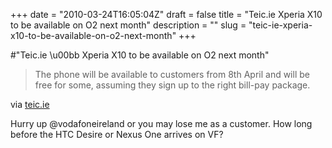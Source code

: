 +++
date = "2010-03-24T16:05:04Z"
draft = false
title = "Teic.ie Xperia X10 to be available on O2 next month"
description = ""
slug = "teic-ie-xperia-x10-to-be-available-on-o2-next-month"
+++

#"Teic.ie \u00bb Xperia X10 to be available on O2 next month"


 <div class="posterous_bookmarklet_entry">
 <blockquote class="posterous_short_quote">The phone will be available to customers from 8th April and will be free for some, assuming they sign up to the right bill-pay package.</blockquote>

<div class="posterous_quote_citation">via <a href="http://www.teic.ie/2010/03/xperia-x10-to-be-available-on-o2-next-month/">teic.ie</a></div>
 <p>Hurry up @vodafoneireland or you may lose me as a customer. How long before the HTC Desire or Nexus One arrives on VF?</p></div>
 